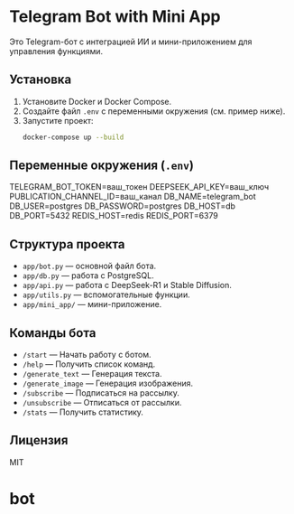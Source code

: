# Telegram Bot with Mini App

Это Telegram-бот с интеграцией ИИ и мини-приложением для управления функциями.

## Установка

1. Установите Docker и Docker Compose.
2. Создайте файл `.env` с переменными окружения (см. пример ниже).
3. Запустите проект:
   ```bash
   docker-compose up --build
   ```

## Переменные окружения (`.env`)

TELEGRAM_BOT_TOKEN=ваш_токен
DEEPSEEK_API_KEY=ваш_ключ
PUBLICATION_CHANNEL_ID=ваш_канал
DB_NAME=telegram_bot
DB_USER=postgres
DB_PASSWORD=postgres
DB_HOST=db
DB_PORT=5432
REDIS_HOST=redis
REDIS_PORT=6379



## Структура проекта

- `app/bot.py` — основной файл бота.
- `app/db.py` — работа с PostgreSQL.
- `app/api.py` — работа с DeepSeek-R1 и Stable Diffusion.
- `app/utils.py` — вспомогательные функции.
- `app/mini_app/` — мини-приложение.

## Команды бота

- `/start` — Начать работу с ботом.
- `/help` — Получить список команд.
- `/generate_text` — Генерация текста.
- `/generate_image` — Генерация изображения.
- `/subscribe` — Подписаться на рассылку.
- `/unsubscribe` — Отписаться от рассылки.
- `/stats` — Получить статистику.

## Лицензия

MIT
# bot
